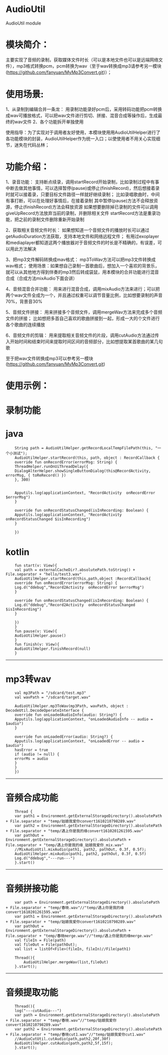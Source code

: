 # AudioUtil
AudioUtil  module


模块简介：
================================================

主要实现了音频的录制，获取媒体文件时长（可以是本地文件也可以是远端网络文件），mp3格式转换pcm，pcm转换为wav（至于wav转换成mp3请参考另一模块(https://github.com/fanyuan/MyMp3Convert.git)）；

使用场景:
================================================

1、从录制到编辑合并一条龙：
   用录制功能录好pcm后，采用转码功能把pcm转换成wav可播放格式，可以把wav文件进行剪切、拼接、混音合成等操作后，生成最终的wav文件
2、各个功能拆开单独使用

使用指导：为了实现对于调用者友好使用，本模块使用用AudioUtilHelper进行了各功能模块的封装，AudioUtilHelper作为统一入口；以使使用者不用关心实现细节，迷失在代码丛林；

功能介绍：
================================================
1、录音功能：
           支持断点续录，调用startRecord开始录制，比如录制过程中有事中断去做其他事情，可以选择暂停(pause)或停止(finishRecord)，然后想接着录时就可以接着录，只要目标文件路径一样就好继续录制；
           比如录唱歌曲时，中间有事打断，可以在处理好事情后，在接着录制
           其中暂停(pause)方法不会释放资源，停止(finishRecord)方法会释放资源
           如果想要删除掉已录制的文件可以调用giveUpRecord方法放弃当前的录制，并删除相关文件
           startRecord方法是重录功能，把之前的录制文件删除重新开始录制

2、获取相关音频文件时长：
           如果想知道一个音频文件的播放时长可以通过getAudioDuration方法获取，支持本地文件和网络远程文件；
           有用过exoplayer和mediaplayer都知道这两个播放器对于音频文件的时长是不精确的，有误差，可以用此方法解决

3、把mp3文件解码转换成mav格式：
           mp3ToWav方法可以把mp3文件转换成wav格式；
           使用场景：如果想自己录制一首歌曲后，想加入一个喜欢的背景乐，就可以从其他地方得到伴奏的mp3然后转成袋鼠，用本模块的合并功能进行混音合成（合成方法mixAudio下面会讲）

4、音频混音合并功能：
           用来进行混音合成，调用mixAudio方法来进行；可以把两个wav文件全成为一个，并且通过权重可以调节音量比例，比如想要录制的声音70%，背景音30%
        
5、音频文件拼接：
           用来拼接多个音频文件，调用mergeWav方法来完成多个音频文件的拼接；
           比如想把多首自己喜欢的歌曲拼接到一起，形成一大的个文件进行各个歌曲的连续播放
        
6、音频文件的剪辑：
           用来提取相关音频文件的片段，调用cutAudio方法通过传入开始时间和结束时间来提取时间区间的音频部分，比如想提取某首歌曲的某几句歌

至于把wav文件转换成mp3可以参考另一模块(https://github.com/fanyuan/MyMp3Convert.git)


使用示例：
================================================

录制功能       
================================================

   java
   ================================================    
        String path = AudioUtilHelper.getRecordLocalTempFilePath(this, "一个小测试");
        AudioUtilHelper.startRecord(this, path, object : RecordCallback {
        override fun onRecordError(errorMsg: String) {
        ThreadHelper.runOnUiThreadDelay({
        DialogAlterHelper.showSingleButtonDialog(this@RecordActivity, errorMsg, { toReRecord() })
        }, 300)


        Apputils.log(applicationContext, "RecordActivity  onRecordError $errorMsg")
        }

        override fun onRecordStatusChanged(isInRecording: Boolean) {
        Apputils.log(applicationContext, "RecordActivity  onRecordStatusChanged $isInRecording")
        }

        })

  kotlin
  ================================================
        fun start(v: View){
        val path = externalCacheDir?.absolutePath.toString() + File.separator + "hello/test3.wav"
        AudioUtilHelper.startRecord(this,path,object :RecordCallback{
        override fun onRecordError(errorMsg: String) {
        Log.d("ddebug","Record2Activity  onRecordError $errorMsg")
        }

        override fun onRecordStatusChanged(isInRecording: Boolean) {
        Log.d("ddebug","Record2Activity  onRecordStatusChanged $isInRecording")
        }

        })
        }
        fun pause(v: View){
        AudioUtilHelper.pause()
        }
        fun finish(v: View){
        AudioUtilHelper.finishRecord(null)
        }

-----------------------------

   mp3转wav
================================================


        val mp3Path = "/sdcard/test.mp3"
        val wavPath = "/sdcard/target.wav"

        AudioUtilHelper.mp3ToWav(mp3Path, wavPath, object : DecodeUtil.DecodeOperateInterface {
        override fun onLoadedAudioInfo(audio: String?) {
        Apputils.log(applicationContext, "onLoadedAudioInfo -- audio = $audio")
        }

        override fun onLoadedError(audio: String?) {
        Apputils.log(applicationContext, "onLoadedError -- audio = $audio")
        hasError = true
        if (audio != null) {
        errorMs = audio
        }
        }
        })

--------------------------------

  音频合成功能
================================================
        Thread {
        var path1 = Environment.getExternalStorageDirectory().absolutePath + File.separator + "temp/姑娘我爱你convert1610210798289.wav"
        var path2 = Environment.getExternalStorageDirectory().absolutePath + File.separator + "temp/遇上你是我的缘convert1610201261595.wav"
        var pathOut = Environment.getExternalStorageDirectory().absolutePath + File.separator + "temp/遇上你是我的缘_姑娘我爱你_mix.wav"
        //MixAudioUtil.mixAudio(path1, path2, pathOut, 0.3f, 0.5f);
        AudioUtilHelper.mixAudio(path1, path2, pathOut, 0.3f, 0.5f)
        Log.d("ddebug","---run---")
        }.start()

--------------------------------

   音频拼接功能
================================================
        var path = Environment.getExternalStorageDirectory().absolutePath + File.separator + "temp/春晓.wav"//"temp/遇上你是我的缘convert1610201261595.wav"
        var path1 = Environment.getExternalStorageDirectory().absolutePath + File.separator + "temp/姑娘我爱你convert1610210798289.wav"
        var pathOut = Environment.getExternalStorageDirectory().absolutePath + File.separator + "temp/春晓merge.wav"//"temp/遇上你是我的缘merge.wav"
        val fileIn = File(path)
        val fileOut = File(pathOut);
        val list = listOf<File>(fileIn, fileIn)//File(path1)

        Thread(){
            AudioUtilHelper.mergeWav(list,fileOut)
        }.start();

--------------------------------

  音频提取功能
================================================
        Thread(){
        log("---cutAudio---")
        var path = Environment.getExternalStorageDirectory().absolutePath + File.separator + "temp/春晓.wav"//"temp/姑娘我爱你convert1610210798289.wav"
        var path2 = Environment.getExternalStorageDirectory().absolutePath + File.separator + "temp/春晓cut1.wav"//"temp/姑娘我爱你cut1.wav"
        //AudioCutUtil.cutAudio(path,path2,20f,30f)
        AudioUtilHelper.cutAudio(path,path2,5f,15f);
        }.start();



